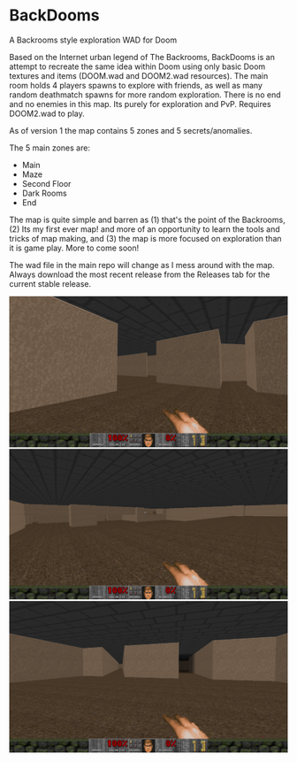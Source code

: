# BackDooms
 A Backrooms style exploration WAD for Doom

Based on the Internet urban legend of The Backrooms, BackDooms is an attempt to recreate the same idea within Doom using only basic Doom textures and items (DOOM.wad and DOOM2.wad resources). The main room holds 4 players spawns to explore with friends, as well as many random deathmatch spawns for more random exploration. There is no end and no enemies in this map. Its purely for exploration and PvP. Requires DOOM2.wad to play.

As of version 1 the map contains 5 zones and 5 secrets/anomalies.

The 5 main zones are:
* Main
* Maze
* Second Floor
* Dark Rooms
* End


The map is quite simple and barren as (1) that's the point of the Backrooms, (2) Its my first ever map! and more of an opportunity to learn the tools and tricks of map making, and (3) the map is more focused on exploration than it is game play. More to come soon!


The wad file in the main repo will change as I mess around with the map. Always download the most recent release from the Releases tab for the current stable release.

![BackDooms Screenshot 1](/DevPics/backdooms1.PNG)
![BackDooms Screenshot 1](/DevPics/backdooms2.PNG)
![BackDooms Screenshot 1](/DevPics/backdooms3.PNG)
